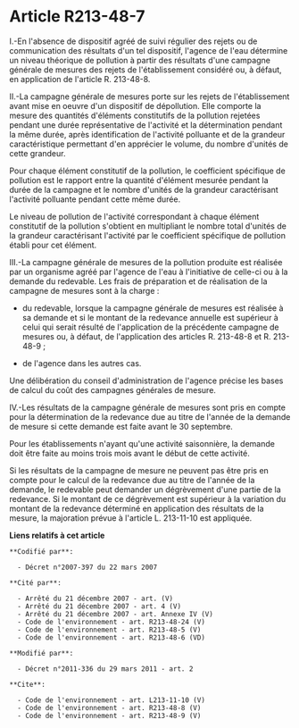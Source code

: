 # Article R213-48-7

I.-En l'absence de dispositif agréé de suivi régulier des rejets ou de communication des résultats d'un tel dispositif,
l'agence de l'eau détermine un niveau théorique de pollution à partir des résultats d'une campagne générale de mesures des
rejets de l'établissement considéré ou, à défaut, en application de l'article R. 213-48-8. 

II.-La campagne générale de mesures porte sur les rejets de l'établissement avant mise en oeuvre d'un dispositif de
dépollution. Elle comporte la mesure des quantités d'éléments constitutifs de la pollution rejetées pendant une durée
représentative de l'activité et la détermination pendant la même durée, après identification de l'activité polluante et de la
grandeur caractéristique permettant d'en apprécier le volume, du nombre d'unités de cette grandeur. 

Pour chaque élément constitutif de la pollution, le coefficient spécifique de pollution est le rapport entre la quantité
d'élément mesurée pendant la durée de la campagne et le nombre d'unités de la grandeur caractérisant l'activité polluante
pendant cette même durée. 

Le niveau de pollution de l'activité correspondant à chaque élément constitutif de la pollution s'obtient en multipliant le
nombre total d'unités de la grandeur caractérisant l'activité par le coefficient spécifique de pollution établi pour cet
élément. 

III.-La campagne générale de mesures de la pollution produite est réalisée par un organisme agréé par l'agence de l'eau à
l'initiative de celle-ci ou à la demande du redevable. Les frais de préparation et de réalisation de la campagne de mesures
sont à la charge :

- du redevable, lorsque la campagne générale de mesures est réalisée à sa demande et si le montant de la redevance annuelle
est supérieur à celui qui serait résulté de l'application de la précédente campagne de mesures ou, à défaut, de l'application
des articles R. 213-48-8 et R. 213-48-9 ;

- de l'agence dans les autres cas. 

Une délibération du conseil d'administration de l'agence précise les bases de calcul du coût des campagnes générales de
mesure. 

IV.-Les résultats de la campagne générale de mesures sont pris en compte pour la détermination de la redevance due au titre
de l'année de la demande de mesure si cette demande est faite avant le 30 septembre. 

Pour les établissements n'ayant qu'une activité saisonnière, la demande doit être faite au moins trois mois avant le début de
cette activité. 

Si les résultats de la campagne de mesure ne peuvent pas être pris en compte pour le calcul de la redevance due au titre de
l'année de la demande, le redevable peut demander un dégrèvement d'une partie de la redevance. Si le montant de ce
dégrèvement est supérieur à la variation du montant de la redevance déterminé en application des résultats de la mesure, la
majoration prévue à l'article L. 213-11-10 est appliquée.

**Liens relatifs à cet article**

	**Codifié par**:

	  - Décret n°2007-397 du 22 mars 2007

	**Cité par**:

	  - Arrêté du 21 décembre 2007 - art. (V)
	  - Arrêté du 21 décembre 2007 - art. 4 (V)
	  - Arrêté du 21 décembre 2007 - art. Annexe IV (V)
	  - Code de l'environnement - art. R213-48-24 (V)
	  - Code de l'environnement - art. R213-48-5 (V)
	  - Code de l'environnement - art. R213-48-6 (VD)

	**Modifié par**:

	  - Décret n°2011-336 du 29 mars 2011 - art. 2

	**Cite**:

	  - Code de l'environnement - art. L213-11-10 (V)
	  - Code de l'environnement - art. R213-48-8 (V)
	  - Code de l'environnement - art. R213-48-9 (V)

